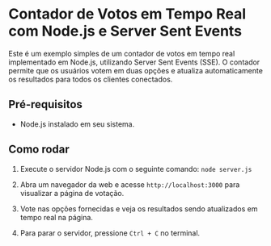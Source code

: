 # Contador de Votos em Tempo Real com Node.js e Server Sent Events

Este é um exemplo simples de um contador de votos em tempo real implementado em Node.js, utilizando Server Sent Events (SSE). O contador permite que os usuários votem em duas opções e atualiza automaticamente os resultados para todos os clientes conectados.

## Pré-requisitos

- Node.js instalado em seu sistema.

## Como rodar

1. Execute o servidor Node.js com o seguinte comando: `node server.js`

2. Abra um navegador da web e acesse `http://localhost:3000` para visualizar a página de votação.

3. Vote nas opções fornecidas e veja os resultados sendo atualizados em tempo real na página.

4. Para parar o servidor, pressione `Ctrl + C` no terminal.



